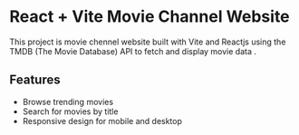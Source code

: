 # React + Vite Movie Channel Website

This project is movie chennel website built with Vite and Reactjs using the TMDB (The Movie Database) API to fetch and display movie data .

## Features

- Browse trending movies 
- Search for movies by title
- Responsive design for mobile and desktop




